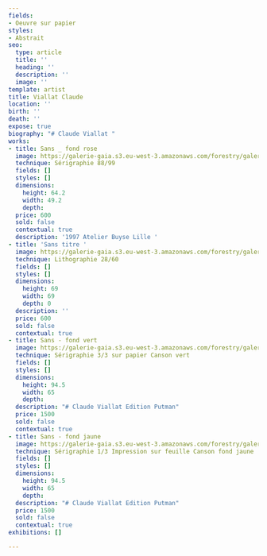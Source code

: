 ```yaml
---
fields:
- Oeuvre sur papier
styles:
- Abstrait
seo:
  type: article
  title: ''
  heading: ''
  description: ''
  image: ''
template: artist
title: Viallat Claude
location: ''
birth: ''
death: ''
expose: true
biography: "# Claude Viallat "
works:
- title: Sans _ fond rose
  image: https://galerie-gaia.s3.eu-west-3.amazonaws.com/forestry/galerie-gaia-claude-viallat-64,2X49,2.jpg
  technique: Sérigraphie 88/99
  fields: []
  styles: []
  dimensions:
    height: 64.2
    width: 49.2
    depth: 
  price: 600
  sold: false
  contextual: true
  description: '1997 Atelier Buyse Lille '
- title: 'Sans titre '
  image: https://galerie-gaia.s3.eu-west-3.amazonaws.com/forestry/galeriegaia_Viallat_Sans(rond28:60)_69x69-01.jpg
  technique: Lithographie 28/60
  fields: []
  styles: []
  dimensions:
    height: 69
    width: 69
    depth: 0
  description: ''
  price: 600
  sold: false
  contextual: true
- title: Sans - fond vert
  image: https://galerie-gaia.s3.eu-west-3.amazonaws.com/forestry/galerie-gaia-claude-viallat-putman-vert.jpg
  technique: Sérigraphie 3/3 sur papier Canson vert
  fields: []
  styles: []
  dimensions:
    height: 94.5
    width: 65
    depth: 
  description: "# Claude Viallat Edition Putman"
  price: 1500
  sold: false
  contextual: true
- title: Sans - fond jaune
  image: https://galerie-gaia.s3.eu-west-3.amazonaws.com/forestry/galerie-gaia-claude-viallat-putman-jaune.jpg
  technique: Sérigraphie 1/3 Impression sur feuille Canson fond jaune
  fields: []
  styles: []
  dimensions:
    height: 94.5
    width: 65
    depth: 
  description: "# Claude Viallat Edition Putman"
  price: 1500
  sold: false
  contextual: true
exhibitions: []

---
```

